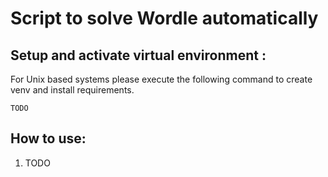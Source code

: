 # Script to solve Wordle automatically

## Setup and activate virtual environment :
For Unix based systems please execute the following command to create venv and install requirements.

```
TODO
```

## How to use:
1. TODO

